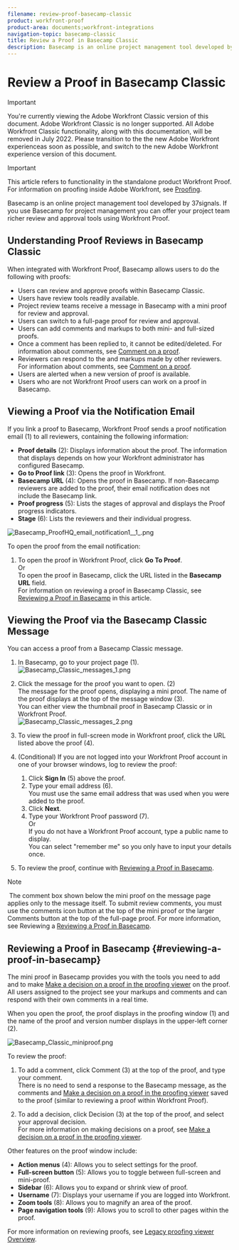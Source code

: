 ```yaml
---
filename: review-proof-basecamp-classic
product: workfront-proof
product-area: documents;workfront-integrations
navigation-topic: basecamp-classic
title: Review a Proof in Basecamp Classic
description: Basecamp is an online project management tool developed by 37signals. If you use Basecamp for project management you can offer your project team richer review and approval tools using Workfront Proof.
---
```


# Review a Proof in Basecamp Classic

>[!IMPORTANT]
>
>You're currently viewing the Adobe Workfront Classic version of this document. Adobe Workfront Classic is no longer supported. All Adobe Workfront Classic functionality, along with this documentation, will be removed in July 2022. Please transition to the the new Adobe Workfront experienceas soon as possible, and switch to the new Adobe Workfront experience version of this document.

>[!IMPORTANT]
>
>This article refers to functionality in the standalone product Workfront Proof. For information on proofing inside Adobe Workfront, see [Proofing](../../../review-and-approve-work/proofing/proofing.md).

Basecamp is an online project management tool developed by 37signals. If you use Basecamp for project management you can offer your project team richer review and approval tools using Workfront Proof.

## Understanding Proof Reviews in Basecamp Classic

When integrated with Workfront Proof, Basecamp allows users to do the following with proofs:

* Users can review and approve proofs within Basecamp Classic.
* Users have review tools readily available.
* Project review teams receive a message in Basecamp with a mini proof for review and approval.
* Users can switch to a full-page proof for review and approval.
* Users can add comments and markups to both mini- and full-sized proofs.  
* Once a comment has been replied to, it cannot be edited/deleted. For information about comments, see [Comment on a proof](../../../review-and-approve-work/proofing/reviewing-proofs-within-workfront/comment-on-a-proof/comment-on-proof.md).
* Reviewers can respond to the and markups made by other reviewers. For information about comments, see [Comment on a proof](../../../review-and-approve-work/proofing/reviewing-proofs-within-workfront/comment-on-a-proof/comment-on-proof.md).
* Users are alerted when a new version of proof is available.
* Users who are not Workfront Proof users can work on a proof in Basecamp.

## Viewing a Proof via the Notification Email

If you link a proof to Basecamp, Workfront Proof sends a proof notification email (1) to all reviewers, containing the following information:

* **Proof details** (2): Displays information about the proof. The information that displays depends on how your Workfront administrator has configured Basecamp.
* **Go to Proof link** (3): Opens the proof in Workfront.&nbsp;
* **Basecamp URL** (4): Opens the proof in Basecamp. If non-Basecamp reviewers are added to the proof, their email notification does not include the Basecamp link.
* **Proof progress** (5): Lists the stages of approval and displays the Proof progress indicators.
* **Stage** (6): Lists the reviewers and their individual progress.

![Basecamp_ProofHQ_email_notification1__1_.png](assets/basecamp-proofhq-email-notification1--1--350x202.png)

To open the proof from the email notification:

1. To open the proof in Workfront Proof, click **Go To Proof**.  
   Or  
   To open the proof in Basecamp, click the URL listed in the **Basecamp URL** field.  
   For information on reviewing a proof in Basecamp Classic, see [Reviewing a Proof in Basecamp](#reviewing-a-proof-in-basecamp) in this article.

## Viewing the Proof via the Basecamp Classic Message

You can access a proof from a Basecamp Classic message.&nbsp;

1. In Basecamp, go to your project page (1).  
   ![Basecamp_Classic_messages_1.png](assets/basecamp-classic-messages-1-350x120.png)

1. Click the message for the proof you want to open. (2)  
   The message for the proof opens, displaying a mini proof. The name of the proof displays at the top of the message window (3).  
   You can either view the thumbnail proof in Basecamp Classic or in Workfront Proof.  
   ![Basecamp_Classic_messages_2.png](assets/basecamp-classic-messages-2-350x501.png)

1. To view the proof in full-screen mode in Workfront proof, click the URL listed above the proof (4).
1. (Conditional) If you are not logged into your Workfront Proof account in one of your browser windows, log to review the proof:

   1. Click **Sign In**&nbsp;(5) above the proof.
   1. Type your email address (6).  
      You must use the same email address that was used when you were added to the proof.
   1. Click **Next**.
   1. Type your Workfront Proof password (7).  
      Or  
      If you do not have a Workfront Proof account, type a public name to display.   
      You can select "remember me" so you only have to input your details once.

1. To review the proof, continue with [Reviewing a Proof in Basecamp](#reviewing-a-proof-in-basecamp).

>[!NOTE]
>
>&nbsp;The comment box shown below the mini proof on the message page applies only to the message itself. To submit review comments, you must use the comments icon button at the top of the mini proof or the larger Comments button at the top of the full-page proof. For more information, see Reviewing a [Reviewing a Proof in Basecamp](#reviewing-a-proof-in-basecamp).

## Reviewing a Proof in Basecamp {#reviewing-a-proof-in-basecamp}

The mini proof in Basecamp provides you with the tools you need to add and to make [Make a decision on a proof in the proofing viewer](../../../review-and-approve-work/proofing/reviewing-proofs-within-workfront/make-a-decision-on-a-proof/make-decisions-on-proof.md) on the proof. All users assigned to the project see your markups and comments and can respond with their own comments in a real time.

When you open the proof, the proof displays in the proofing window (1) and the name of the proof and version number displays in the upper-left corner (2).

![Basecamp_Classic_miniproof.png](assets/basecamp-classic-miniproof-350x350.png)

To review the proof:

1. To add a comment, click Comment&nbsp;(3) at the top of the proof, and type your comment.  
   There is no need to send a response to the Basecamp message, as the comments and [Make a decision on a proof in the proofing viewer](../../../review-and-approve-work/proofing/reviewing-proofs-within-workfront/make-a-decision-on-a-proof/make-decisions-on-proof.md) saved to the proof (similar to reviewing a proof within Workfront Proof).

1. To add a decision, click&nbsp;Decision&nbsp;(3)&nbsp;at the top of the proof, and select your approval decision.  
   For more information on making decisions on a proof, see [Make a decision on a proof in the proofing viewer](../../../review-and-approve-work/proofing/reviewing-proofs-within-workfront/make-a-decision-on-a-proof/make-decisions-on-proof.md#making-a-decision-on-a-proof).

Other features on the proof window include:

* **Action menus** (4): Allows you to select settings for the proof.
* **Full-screen button** (5): Allows you to toggle between full-screen and mini-proof.
* **Sidebar** (6): Allows you to expand or shrink view of proof.
* **Username** (7): Displays your username if you are logged into Workfront.
* **Zoom tools** (8): Allows you to magnify an area of the proof.
* **Page navigation tools** (9): Allows you to scroll to other pages within the proof.

For more information on reviewing proofs, see [Legacy proofing viewer Overview](../../../workfront-proof/wp-work-proofsfiles/review-proofs-lpv/legacy-proofing-viewer.md).
